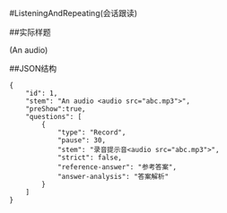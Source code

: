 #ListeningAndRepeating(会话跟读)

##实际样题

(An audio)

##JSON结构

	{
		"id": 1,
		"stem": "An audio <audio src="abc.mp3">",
		"preShow":true,
		"questions": [
			{
				"type": "Record",
				"pause": 30,
				"stem": "录音提示音<audio src="abc.mp3">",
				"strict": false,
				"reference-answer": "参考答案",
				"answer-analysis": "答案解析"
			}
		]
	}